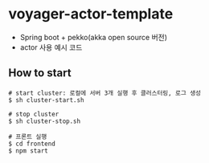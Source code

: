 # voyager-actor-template

- Spring boot + pekko(akka open source 버전)
- actor 사용 예시 코드

## How to start

```shell
# start cluster: 로컬에 서버 3개 실행 후 클러스터링, 로그 생성 
$ sh cluster-start.sh 

# stop cluster
$ sh cluster-stop.sh

# 프론트 실행 
$ cd frontend 
$ npm start 
```
